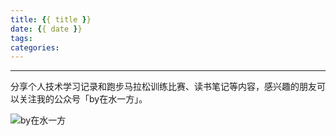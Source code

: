 ```yaml
---
title: {{ title }}
date: {{ date }}
tags: 
categories: 
---
```




---
分享个人技术学习记录和跑步马拉松训练比赛、读书笔记等内容，感兴趣的朋友可以关注我的公众号「by在水一方」。

![by在水一方](http://liangjinggege.com/qrcode_for_gh_0be790c1f754_258.jpg)